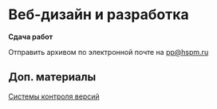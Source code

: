 # Веб-дизайн и разработка

**Сдача работ**

Отправить архивом по электронной почте на pp@hspm.ru


## Доп. материалы
[Системы контроля версий](https://youtu.be/0-8UR-E_VPM)